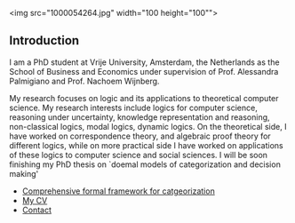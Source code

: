 <img src="1000054264.jpg" width="100 height="100"">
## Introduction
I am a PhD student at Vrije University, Amsterdam, the Netherlands as the School of Business and Economics under supervision of Prof. Alessandra Palmigiano and Prof. Nachoem Wijnberg.

My research focuses on logic and its applications to theoretical computer science. My research interests include logics for computer science, reasoning under uncertainty, knowledge representation and reasoning, non-classical logics, modal logics, dynamic logics. On the theoretical side, I have worked on correspondence theory, and algebraic proof theory for different logics, while on more practical side I have worked on applications of these logics to computer science and social sciences. I will be soon finishing  my PhD thesis on `doemal models of categorization  and decision making'


- [Comprehensive formal framework for catgeorization](categorization.md)
- [My CV](Krishna_CV.pdf)
- [Contact](contact.md)





